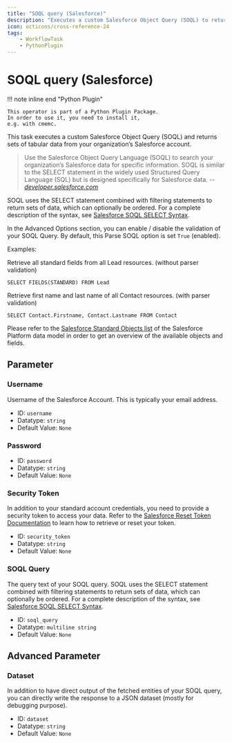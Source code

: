 ```yaml
---
title: "SOQL query (Salesforce)"
description: "Executes a custom Salesforce Object Query (SOQL) to return sets of data your organization’s Salesforce account."
icon: octicons/cross-reference-24
tags: 
    - WorkflowTask
    - PythonPlugin
---
```

# SOQL query (Salesforce)
<!-- This file was generated - DO NOT CHANGE IT MANUALLY -->

!!! note inline end "Python Plugin"

    This operator is part of a Python Plugin Package.
    In order to use it, you need to install it,
    e.g. with cmemc.


This task executes a custom Salesforce Object Query (SOQL)
and returns sets of tabular data from your organization’s Salesforce account.

> Use the Salesforce Object Query Language (SOQL) to search your organization’s
> Salesforce data for specific information. SOQL is similar to the SELECT statement in
> the widely used Structured Query Language (SQL) but is designed specifically for
> Salesforce data.
-- <cite>[developer.salesforce.com](https://developer.salesforce.com/docs/atlas.en-us.soql_sosl.meta/soql_sosl/sforce_api_calls_soql.htm)</cite>

SOQL uses the SELECT statement combined with filtering statements to return sets of
data, which can optionally be ordered. For a complete description of the syntax, see
[Salesforce SOQL SELECT Syntax](https://developer.salesforce.com/docs/atlas.en-us.soql_sosl.meta/soql_sosl/sforce_api_calls_soql_select.htm).

In the Advanced Options section, you can enable / disable the validation of your
SOQL Query. By default, this Parse SOQL option is set `True` (enabled).

Examples:

Retrieve all standard fields from all Lead resources. (without parser validation)
```
SELECT FIELDS(STANDARD) FROM Lead
```
Retrieve first name and last name of all Contact resources. (with parser validation)
```
SELECT Contact.Firstname, Contact.Lastname FROM Contact
```

Please refer to the [Salesforce Standard Objects list](https://developer.salesforce.com/docs/atlas.en-us.238.0.object_reference.meta/object_reference/sforce_api_objects_list.htm) of the Salesforce Platform data
model in order to get an overview of the available objects and fields.


## Parameter

### Username

Username of the Salesforce Account. This is typically your email address.

- ID: `username`
- Datatype: `string`
- Default Value: `None`



### Password



- ID: `password`
- Datatype: `string`
- Default Value: `None`



### Security Token

In addition to your standard account credentials, you need to provide a security token to access your data. Refer to the [Salesforce Reset Token Documentation](https://help.salesforce.com/s/articleView?id=sf.user_security_token.htm&type=5) to learn how to retrieve or reset your token.

- ID: `security_token`
- Datatype: `string`
- Default Value: `None`



### SOQL Query

The query text of your SOQL query. SOQL uses the SELECT statement combined with filtering statements to return sets of data, which can optionally be ordered. For a complete description of the syntax, see [Salesforce SOQL SELECT Syntax](https://developer.salesforce.com/docs/atlas.en-us.soql_sosl.meta/soql_sosl/sforce_api_calls_soql_select.htm).

- ID: `soql_query`
- Datatype: `multiline string`
- Default Value: `None`





## Advanced Parameter

### Dataset

In addition to have direct output of the fetched entities of your SOQL query, you can directly write the response to a JSON dataset (mostly for debugging purpose).

- ID: `dataset`
- Datatype: `string`
- Default Value: `None`



